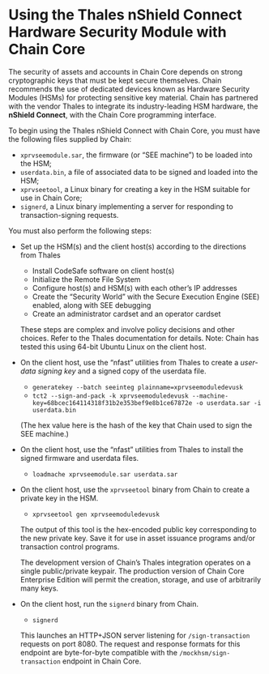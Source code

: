 # Using the Thales nShield Connect Hardware Security Module with Chain Core

The security of assets and accounts in Chain Core depends on strong
cryptographic keys that must be kept secure themselves. Chain
recommends the use of dedicated devices known as Hardware Security
Modules (HSMs) for protecting sensitive key material. Chain has
partnered with the vendor Thales to integrate its industry-leading HSM
hardware, the **nShield Connect**, with the Chain Core programming
interface.

To begin using the Thales nShield Connect with Chain Core, you must
have the following files supplied by Chain:
- `xprvseemodule.sar`, the firmware (or “SEE machine”) to be loaded
  into the HSM;
- `userdata.bin`, a file of associated data to be signed and loaded
  into the HSM;
- `xprvseetool`, a Linux binary for creating a key in the HSM suitable
  for use in Chain Core;
- `signerd`, a Linux binary implementing a server for responding to
  transaction-signing requests.
  
You must also perform the following steps:

-  Set up the HSM(s) and the client host(s) according to the
   directions from Thales
   - Install CodeSafe software on client host(s)
   - Initialize the Remote File System
   - Configure host(s) and HSM(s) with each other’s IP addresses
   - Create the “Security World” with the Secure Execution Engine
     (SEE) enabled, along with SEE debugging
   - Create an administrator cardset and an operator cardset

   These steps are complex and involve policy decisions and other
   choices.  Refer to the Thales documentation for details.  Note:
   Chain has tested this using 64-bit Ubuntu Linux on the client host.

-  On the client host, use the “nfast” utilities from Thales to create
   a _user-data signing key_ and a signed copy of the userdata file.
   - `generatekey --batch seeinteg plainname=xprvseemoduledevusk`
   - `tct2 --sign-and-pack -k xprvseemoduledevusk --machine-key=68bcec164114318f31b2e353bef9e8b1ce67872e -o userdata.sar -i userdata.bin`
   
   (The hex value here is the hash of the key that Chain used to sign
   the SEE machine.)
   
-  On the client host, use the “nfast” utilities from Thales to
   install the signed firmware and userdata files.
   - `loadmache xprvseemodule.sar userdata.sar`

-  On the client host, use the `xprvseetool` binary from Chain to
   create a private key in the HSM.
   - `xprvseetool gen xprvseemoduledevusk`

   The output of this tool is the hex-encoded public key corresponding
   to the new private key. Save it for use in asset issuance programs
   and/or transaction control programs.

   The development version of Chain’s Thales integration operates on a
   single public/private keypair. The production version of Chain Core
   Enterprise Edition will permit the creation, storage, and use of
   arbitrarily many keys.

-  On the client host, run the `signerd` binary from Chain.
   - `signerd`
   
   This launches an HTTP+JSON server listening for `/sign-transaction`
   requests on port 8080. The request and response formats for this
   endpoint are byte-for-byte compatible with the
   `/mockhsm/sign-transaction` endpoint in Chain Core.

